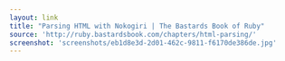```yaml
---
layout: link
title: "Parsing HTML with Nokogiri | The Bastards Book of Ruby"
source: 'http://ruby.bastardsbook.com/chapters/html-parsing/'
screenshot: 'screenshots/eb1d8e3d-2d01-462c-9811-f6170de386de.jpg'
---
```


